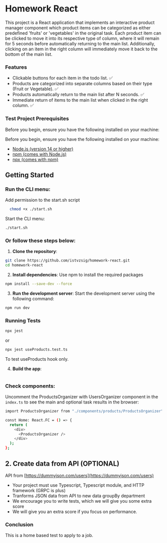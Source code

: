 # Homework React

This project is a React application that implements an interactive product manager component which product items can be categorized as either predefined 'fruits' or 'vegetables' in the original task. Each product item can be clicked to move it into its respective type of column, where it will remain for 5 seconds before automatically returning to the main list. Additionally, clicking on an item in the right column will immediately move it back to the bottom of the main list.

### Features

- Clickable buttons for each item in the todo list. ✅
- Products are categorized into separate columns based on their type (Fruit or Vegetable). ✅
- Products automatically return to the main list after N seconds. ✅
- Immediate return of items to the main list when clicked in the right column. ✅

### Test Project Prerequisites

Before you begin, ensure you have the following installed on your machine:

Before you begin, ensure you have the following installed on your machine:

- [Node.js (version 14 or higher)](https://nodejs.org/en)
- [npm (comes with Node.js)](https://www.npmjs.com/)
- [npx (comes with npm)](https://www.npmjs.com/package/npx)

## Getting Started

### Run the CLI menu:

Add permission to the start.sh script

```bash
  chmod +x ./start.sh
```

Start the CLI menu:

```bash
./start.sh
```

### Or follow these steps below:

1. **Clone the repository**:

```bash
git clone https://github.com/istvzsig/homework-react.git
cd homework-react
```

2. **Install dependencies**: Use npm to install the required packages

```bash
npm install --save-dev --force
```

3. **Run the development server**: Start the development server using the following command:

```bash
npm run dev
```

### Running Tests

```bash
npx jest
```

or

```bash
npx jest useProducts.test.ts
```

To test useProducts hook only.

4. **Build the app**:

```bash

```

### Check components:

Uncomment the ProductsOrganizer with UsersOrganizer component in the `index.ts` to see the main and optional task results in the browser:

```bash
import ProductsOrganizer from "./components/products/ProductsOrganizer";

const Home: React.FC = () => {
  return (
    <div>
      <ProductsOrganizer />
    </div>
  );
};
```

## 2. Create data from API (OPTIONAL)

API from [https://dummyjson.com/users](https://dummyjson.com/users)

- Your project must use Typescript, Typescript module, and HTTP framework (GRPC is plus)
- Tranforms JSON data from API to new data groupBy department
- We encourage you to write tests, which we will give you some extra score
- We will give you an extra score if you focus on performance.

### Conclusion

This is a home based test to apply to a job.
